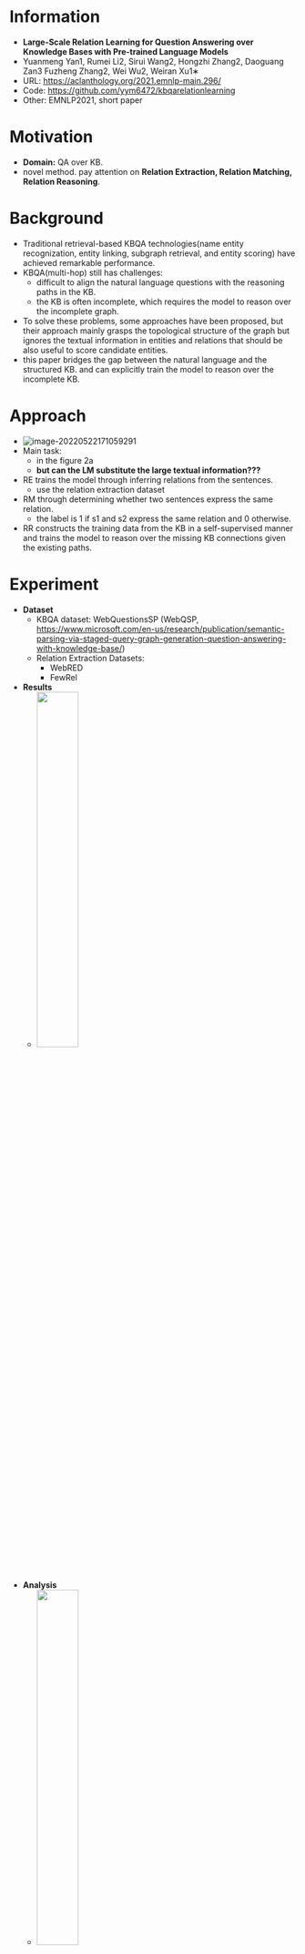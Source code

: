 # Information

* **Large-Scale Relation Learning for Question Answering over Knowledge Bases with Pre-trained Language Models**
* Yuanmeng Yan1, Rumei Li2, Sirui Wang2, Hongzhi Zhang2, Daoguang Zan3 Fuzheng Zhang2, Wei Wu2, Weiran Xu1∗
* URL: https://aclanthology.org/2021.emnlp-main.296/
* Code: https://github.com/yym6472/kbqarelationlearning
* Other: EMNLP2021, short paper



# Motivation

* **Domain:** QA over KB.
* novel method. pay attention on **Relation Extraction, Relation Matching, Relation Reasoning**.



# Background

* Traditional retrieval-based KBQA technologies(name entity recognization, entity linking, subgraph retrieval, and entity scoring) have achieved remarkable performance.
* KBQA(multi-hop) still has challenges:
  * difficult to align the natural language questions with the reasoning paths in the KB.
  * the KB is often incomplete, which requires the model to reason over the incomplete graph.
* To solve these problems, some approaches have been proposed, but their approach mainly grasps the topological structure of the graph but ignores the textual information in entities and relations that should be also useful to score candidate entities.
* this paper bridges the gap between the natural language and the structured KB. and can explicitly train the model to reason over the incomplete KB.



# Approach

* ![image-20220522171059291](https://tva1.sinaimg.cn/large/e6c9d24egy1h2h8zr28tlj221q0u0wqh.jpg)
* Main task:
  * in the figure 2a
  * **but can the LM substitute the large textual information???**
* RE trains the model through inferring relations from the sentences.
  * use the relation extraction dataset
* RM through determining whether two sentences express the same relation. 
  * the label is 1 if s1 and s2 express the same relation and 0 otherwise.
* RR constructs the training data from the KB in a self-supervised manner and trains the model to reason over the missing KB connections given the existing paths.



# Experiment

* **Dataset**
  * KBQA dataset: WebQuestionsSP (WebQSP, https://www.microsoft.com/en-us/research/publication/semantic-parsing-via-staged-query-graph-generation-question-answering-with-knowledge-base/)
  * Relation Extraction Datasets: 
    * WebRED
    * FewRel
* **Results**
  * <img src="https://tva1.sinaimg.cn/large/e6c9d24egy1h2h9hatg9pj20u010yq82.jpg" width="40%">
* **Analysis**
  * <img src="https://tva1.sinaimg.cn/large/e6c9d24egy1h2hc5f6kksj20u00yl42r.jpg" width="40%">



# Review

* can the LM substitute the large textual information???
* the method for solving incomplete KG problems is useful.
  * ![image-20220522190634569](https://tva1.sinaimg.cn/large/e6c9d24egy1h2hcfybdm5j21xc0k8jx4.jpg)



